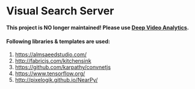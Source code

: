 Visual Search Server
===============

**This project is NO longer maintained! Please use [Deep Video Analytics](https://github.com/akshayubhat/DeepVideoAnalytics).**


#### Following libraries & templates are used:
1. https://almsaeedstudio.com/
2. http://fabricjs.com/kitchensink
3. https://github.com/karpathy/convnetjs
4. https://www.tensorflow.org/ 
5. http://pixelogik.github.io/NearPy/

   
